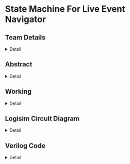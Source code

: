 # State Machine For Live Event Navigator
## Team Details
<details>
  <summary>Detail</summary>
  Your team details go here
</details>

## Abstract
<details>
  <summary>Detail</summary>
  Your team details go here
</details>

## Working
<details>
  <summary>Detail</summary>
  Your team details go here
</details>

## Logisim Circuit Diagram
<details>
  <summary>Detail</summary>
  Your team details go here
</details>

## Verilog Code
<details>
  <summary>Detail</summary>
  Your team details go here
</details>
